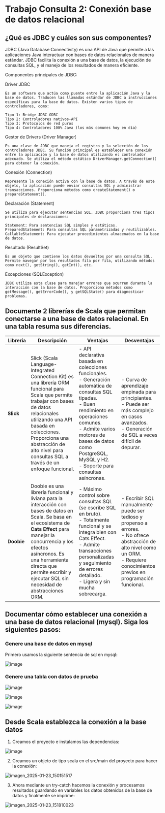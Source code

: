 # Trabajo Consulta 2: Conexión base de datos relacional

## ¿Qué es JDBC y cuáles son sus componentes?

JDBC (Java Database Connectivity) es una API de Java que permite a las aplicaciones Java interactuar con bases de datos relacionales de manera estándar. JDBC facilita la conexión a una base de datos, la ejecución de consultas SQL, y el manejo de los resultados de manera eficiente.


Componentes principales de JDBC:

Driver JDBC

    Es un software que actúa como puente entre la aplicación Java y la base de datos. Traducen las llamadas estándar de JDBC a instrucciones específicas para la base de datos. Existen varios tipos de controladores, como:

    Tipo 1: Bridge JDBC-ODBC
    Tipo 2: Controladores nativos-API
    Tipo 3: Protocolos de red puros
    Tipo 4: Controladores 100% Java (los más comunes hoy en día)
    
Gestor de Drivers (Driver Manager)

    Es una clase de JDBC que maneja el registro y la selección de los controladores JDBC. Su función principal es establecer una conexión entre la aplicación y la base de datos utilizando el controlador adecuado. Se utiliza el método estático DriverManager.getConnection() para obtener la conexión.


Conexión (Connection)

    Representa la conexión activa con la base de datos. A través de este objeto, la aplicación puede enviar consultas SQL y administrar transacciones. Proporciona métodos como createStatement() o prepareStatement().


Declaración (Statement)

    Se utiliza para ejecutar sentencias SQL. JDBC proporciona tres tipos principales de declaraciones:

    Statement: Para sentencias SQL simples y estáticas.
    PreparedStatement: Para consultas SQL parametrizadas y reutilizables.
    CallableStatement: Para ejecutar procedimientos almacenados en la base de datos.

    
Resultado (ResultSet)

    Es un objeto que contiene los datos devueltos por una consulta SQL. Permite navegar por los resultados fila por fila, utilizando métodos como next(), getString(), getInt(), etc.

Excepciones (SQLException)

    JDBC utiliza esta clase para manejar errores que ocurren durante la interacción con la base de datos. Proporciona métodos como getMessage(), getErrorCode(), y getSQLState() para diagnosticar problemas.


## Documente 2 librerías de Scala que permitan conectarse a una base de datos relacional. En una tabla resuma sus diferencias.

| **Librería**    | **Descripción**                                                                                      | **Ventajas**                                                                                     | **Desventajas**                                                                                 |
|------------------|----------------------------------------------------------------------------------------------------|--------------------------------------------------------------------------------------------------|-------------------------------------------------------------------------------------------------|
| **Slick**       | Slick (Scala Language-Integrated Connection Kit) es una librería ORM funcional para Scala que permite trabajar con bases de datos relacionales utilizando una API basada en colecciones. Proporciona una abstracción de alto nivel para consultas SQL a través de un enfoque funcional. | - API declarativa basada en colecciones funcionales.<br>- Generación automática de consultas SQL tipadas.<br>- Buen rendimiento en operaciones comunes.<br>- Admite varios motores de bases de datos como PostgreSQL, MySQL y H2.<br>- Soporte para consultas asíncronas. | - Curva de aprendizaje empinada para principiantes.<br>- Puede ser más complejo en casos avanzados.<br>- Generación de SQL a veces difícil de depurar. |
| **Doobie**      | Doobie es una librería funcional y liviana para la interacción con bases de datos en Scala. Se basa en el ecosistema de **Cats Effect** para manejar la concurrencia y los efectos asíncronos. Es una herramienta directa que permite escribir y ejecutar SQL sin necesidad de abstracciones ORM. | - Máximo control sobre consultas SQL (se escribe SQL en bruto).<br>- Totalmente funcional y se integra bien con Cats Effect.<br>- Admite transacciones personalizadas y seguimiento de errores detallado.<br>- Ligera y sin mucha sobrecarga. | - Escribir SQL manualmente puede ser tedioso y propenso a errores.<br>- No ofrece abstracción de alto nivel como un ORM.<br>- Requiere conocimientos previos en programación funcional. |


## Documentar cómo establecer una conexión a una base de datos relacional (mysql). Siga los siguientes pasos:

### Genere una base de datos en mysql
Primero usamos la siguiente sentencia de sql en mysql:

![image](https://github.com/user-attachments/assets/4f022041-20d7-4106-bc0f-ea63ab272f6e)


### Genere una tabla con datos de prueba

![image](https://github.com/user-attachments/assets/0bb0f0f2-848b-4f23-a07f-deee7b0cb3af)

![image](https://github.com/user-attachments/assets/505b78e8-c2e9-4f18-809b-374973e3aed9)

![image](https://github.com/user-attachments/assets/0ee19c54-e775-495c-bd69-2f826ca770ab)


## Desde Scala establezca la conexión a la base datos

1. Creamos el proyecto e instalamos las dependencias:

![image](https://github.com/user-attachments/assets/24ee3169-3c28-40ba-b628-fd6c09028a29)

2.  Creamos un objeto de tipo scala en el src/main del proyecto para hacer la conexión:

![imagen_2025-01-23_150151517](https://github.com/user-attachments/assets/0767e295-e2e5-48c9-88d1-dec270df6fa9)


3. Ahora mediante un try-catch hacemos la conexión y procesamos resultados guardando en variables los datos obtenidos de la base de datos y finalmente se imprime:


![imagen_2025-01-23_151810023](https://github.com/user-attachments/assets/b4453bb0-e9e9-4eea-b6d5-722f51592189)

      





